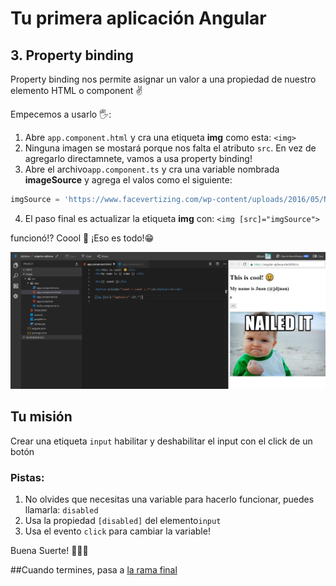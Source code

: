 # Tu primera aplicación Angular

## 3. Property binding

Property binding nos permite asignar un valor a una propiedad de nuestro elemento HTML o component ✌️

Empecemos a usarlo 🖐:

1. Abre `app.component.html`  y cra una etiqueta **img** como esta: `<img>`
2. Ninguna imagen se mostará porque nos falta el atributo `src`. En vez de agregarlo directamnete, vamos a usa property binding!
3. Abre el archivo`app.component.ts` y cra una variable nombrada **imageSource** y agrega el valos como el siguiente:

```typescript
imgSource = 'https://www.facevertizing.com/wp-content/uploads/2016/05/Nailed-It-Baby-Meme-06.jpg';
```

4. El paso final es actualizar la etiqueta **img**  con: `<img [src]="imgSource">`

funcionó!? Coool 💪 ¡Eso es todo!😁

![result](result.png)

## Tu misión 

Crear una etiqueta `input` habilitar y deshabilitar el input con el click de un botón 

### Pistas:

1. No olvides que necesitas una variable para hacerlo funcionar, puedes llamarla: `disabled`
2. Usa la propiedad `[disabled]` del elemento`input` 
3. Usa el evento `click` para cambiar la variable!

Buena Suerte! 🤡🤡🤡

##Cuando termines, pasa a [la rama final](https://github.com/ltciro/your-first-angular-application/tree/4#your-first-angular-application)
